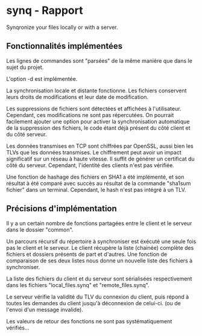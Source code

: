 # synq - Rapport

Synqronize your files locally or with a server.

Fonctionnalités implémentées
-------
Les lignes de commandes sont "parsées" de la même manière que dans le sujet du projet.

L'option -d est implémentée.

La synchronisation locale et distante fonctionne. Les fichiers conservent leurs droits de modifications et leur date de modification.

Les suppressions de fichiers sont détectées et affichées à l'utilisateur. Cependant, ces modifications ne sont pas répercutées. On pourrait facilement ajouter une option pour activer la synchronisation automatique de la suppression des fichiers, le code étant déjà présent du côté client et du côté serveur.

Les données transmises en TCP sont chiffrées par OpenSSL, aussi bien les TLVs que les données transmises. Le chiffrement peut avoir un impact significatif sur un réseau à haute vitesse.
Il suffit de générer un certificat du côté du serveur. Cependant, l'identité des clients n'est pas vérifiée.

Une fonction de hashage des fichiers en SHA1 a été implémenté, et son résultat à été comparé avec succès au résultat de la commande "sha1sum fichier" dans un terminal. Cependant, le hash n'est pas intégré à un TLV.

Précisions d'implémentation
-------
Il y a un certain nombre de fonctions partagées entre le client et le serveur dans le dossier "common".

Un parcours récursif du répertoire à synchroniser est éxécuté une seule fois pas le client et le serveur. Le client récupère la liste (chainée) complète des fichiers et dossiers présents de part et d'autres. Une fonction de comparaison de ses deux listes nous donne un nouvelle liste des fichiers à synchroniser.

La liste des fichiers du client et du serveur sont sérialisées respectivement dans les fichiers "local_files.synq" et "remote_files.synq".

Le serveur vérifie la validité du TLV du connexion du client, puis répond à toutes les demandes du client jusqu'à déconnexion de celui-ci. (ou de l'envoi d'un message invalide).

Les valeurs de retour des fonctions ne sont pas systématiquement vérifiés...
